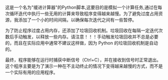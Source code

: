 这是一个名为"缓进计算器"的Python脚本,这要目的是模拟一个计算任务,通过在每次循环迭代中执行一些无用的计算来导致程序变得越来越慢。为了避免过度占用资源，我添加了一个小的时间间隔，以确保每次迭代之间有一些暂停。

为了防止程序过度占用内存，还添加了垃圾回收机制。垃圾回收在每隔一定迭代次数后手动触发，以释放一些内存。请注意！！！手动触发垃圾回收并不总是必要的，而且在实际应用中通常不建议这样做，因为 Python 的垃圾回收机制是自动的。

最终，程序能够在运行时捕获中断信号（Ctrl+C），并在接收到信号时正常退出。这个程序主要是为了演示一种在不主动终止的情况下变得越来越慢的方式，而不是一个实际有用的应用程序。
